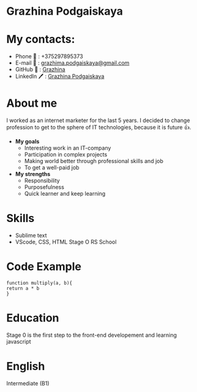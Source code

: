 # Grazhina Podgaiskaya

# My contacts:
* Phone 📱 : +375297895373
* E-mail 📧 : grazhima.podgaiskaya@gmail.com
* GitHub 📁 : [Grazhina](https://github.com/Grazhina/)
* LinkedIn 🖊️ : [Grazhina Podgaiskaya](https://www.linkedin.com/in/grazhina-podgaiskaya/) 

# About me
I worked as an internet marketer for the last 5 years. I decided to change profession to get to the sphere of IT technologies, because it is future 👍.
* **My goals**
    + Interesting work in an IT-company
    + Participation in complex projects
    + Making world better through professional skills and job
    + To get a well-paid job 
* **My strengths**
    + Responsibility
    + Purposefulness
    + Quick learner and keep learning

# Skills
* Sublime text
* VScode, CSS, HTML Stage O RS School

# Code Example
```
function multiply(a, b){
return a * b
}
```

# Education
Stage 0 is the first step to the front-end developement and learning javascript

# English 
Intermediate (B1)
